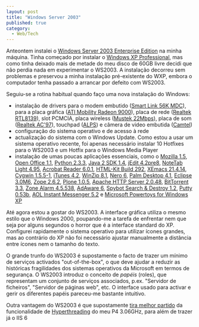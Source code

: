 ```yaml
---
layout: post
title: "Windows Server 2003"
published: true
category:
  - Web/Tech
---
```

<p>Anteontem instalei o <a href="http://www.microsoft.com/windowsserver2003/evaluation/overview/family.mspx#infamily">Windows Server 2003 Enterprise Edition</a> na minha máquina. Tinha começado por instalar o <a href="http://www.microsoft.com/windowsxp/pro/default.asp">Windows XP Professional</a>, mas como tinha deixado mais de metade do meu disco de 60GB livre decidi que não perdia nada em experimentar o WS2003. A instalação decorreu sem problemas e preservou a minha instalação pré-existente do WXP, embora o computador tenha passado a arrancar por defeito com WS2003.</p>

<p>Seguiu-se a rotina habitual quando faço uma nova instalação do Windows:<br />
<ul><li>instalação de drivers para o modem embutido (<a href="http://www.smlink.com/main/index1.php?ln=en&main_id=16">Smart Link 56K MDC</a>), para a placa gráfica (<a href="http://www.ati.com/products/mobilityradeon9000/">ATI Mobility Radeon 9000</a>), placa de rede (<a href="http://www.realtek.com.tw/products/products1-1.aspx?lineid=1">Realtek RTL8139</a>), slot PCMCIA, placa wireless (<a href="http://www.mustek.de/fra_/html/produkte/wlpcmcia22.htm">Mustek 22Mbps</a>), placa de som (<a href="http://www.realtek.com.tw/products/products1-1.aspx?lineid=5">Realtek AC'97</a>), touchpad (<a href="http://www3.alps.co.jp/alpscom/">ALPS</a>) e câmera de video embutida (<a href="http://www.camtel.com.tw/index.htm">Camtel</a>)</li><li>configuração do sistema operativo e de acesso à rede</li><li>actualização do sistema com o Windows Update. Como estou a usar um sistema operativo recente, foi apenas necessário instalar 10 Hotfixes para o WS2003 e um Hotfix para o Windows Media Player</li><li>instalação de umas poucas aplicações essenciais, como o <a href="http://www.mozilla.org/products/mozilla1.x/">Mozilla 1.5</a>, <a href="http://download.openoffice.org/index.html">Open Office 1.1</a>, <a href="http://www.python.org/2.3.3/">Python 2.3.3</a>, <a href="http://java.sun.com/j2se/1.4.2/index.jsp">Java 2 SDK 1.4</a>, <a href="http://www.jedit.org/index.php?page=download">jEdit 4.2pre8</a>, <a href="http://www.notetab.com/ntl.php">NoteTab Light 4.95</a>, <a href="http://www.adobe.com/products/acrobat/readstep2.html">Acrobat Reader 6.0.1</a>, <a href="http://www.chami.com/html-kit/download/">HTML-Kit Build 292</a>, <a href="http://www.xemacs.org/Download/index.html">XEmacs 21.4.14</a>, <a href="http://www.cygwin.com/">Cygwin 1.5.5-1</a>, <a href="http://www.apple.com/itunes/download/">iTunes 4.2</a>, <a href="http://www.winzip.com/">WinZip 8.1</a>, <a href="http://www.nero.com/en/index.html">Nero 6</a>, <a href="http://www.palmone.com/us/software/desktop/">Palm Desktop 4.1</a>, <a href="http://www.eclipse.org/downloads/index.php">Eclipse 3.0M6</a>, <a href="http://www.zope.org/Products/">Zope 2.6.2</a>, <a href="http://plone.org/download">Plone 1.0.5</a>, <a href="http://httpd.apache.org/download.cgi">Apache HTTP Server 2.0.48</a>, <a href="http://bitconjurer.org/BitTorrent/download.html">BitTorrent 3.3</a>, <a href="http://www.zonelabs.com/store/content/company/products/znalm/freeDownload.jsp?lid=zadb_zadown">Zone Alarm 4.5.538</a>, <a href="http://www.lavasoftusa.com/support/download/">AdAware 6</a>, <a href="http://www.safer-networking.org/index.php?page=download">Spybot Search & Destroy 1.2</a>, <a href="http://www.chiark.greenend.org.uk/~sgtatham/putty/download.html">Putty 0.53b</a>, <a href="http://www.aim.com/get_aim/win/latest_win.adp">AOL Instant Messenger 5.2</a> e <a href="http://www.microsoft.com/windowsxp/pro/downloads/powertoys.asp">Microsoft Powertoys for Windows XP</a><br />
</ul></p>

<p>Até agora estou a gostar do WS2003. A interface gráfica utiliza o mesmo estilo que o Windows 2000, poupando-me a tarefa de enfrentar nem que seja por alguns segundos o horror que é a interface standard do XP. Configurei rapidamente o sistema operativo para utilizar ícones grandes, mas ao contrário do XP não foi necessário ajustar manualmente a distância entre ícones nem o tamanho do texto.</p>

<p>O grande trunfo do WS2003 é supostamente o facto de trazer um mínimo de serviços activados "out-of-the-box", o que deve ajudar a reduzir as históricas fragilidades dos sistemas operativos da Microsoft em termos de segurança. O WS2003 introduz o conceito de <em>papéis</em> (roles), que representam um conjunto de serviços associados, p.ex. "Servidor de ficheiros", "Servidor de páginas web", etc. O interface usado para activar e gerir os diferentes papéis pareceu-me bastante intuitivo.</p>

<p>Outra vantagem do WS2003 é que supostamente <a href="http://www.microsoft.com/windows2000/server/evaluation/performance/reports/hyperthread.asp">tira melhor partido</a> da funcionalidade de <a href="http://www.intel.com/technology/hyperthread/">Hyperthreading</a> do meu P4 3.06GHz, para além de trazer já o IIS 6</p>

